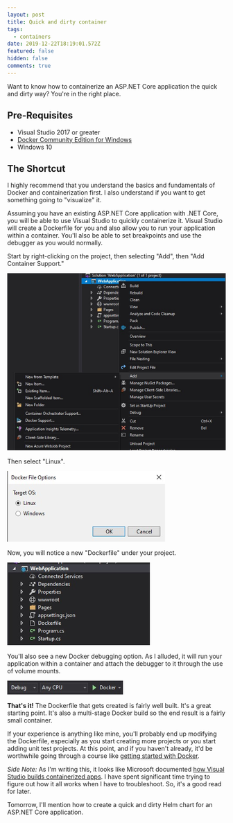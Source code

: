 ```yaml
---
layout: post
title: Quick and dirty container
tags:
  - containers
date: 2019-12-22T18:19:01.572Z
featured: false
hidden: false
comments: true
---
```

Want to know how to containerize an ASP.NET Core application the quick and dirty way? You're in the right place.

<!--more-->

## Pre-Requisites

* Visual Studio 2017 or greater
* [Docker Community Edition for Windows](https://hub.docker.com/editions/community/docker-ce-desktop-windows)
* Windows 10

## The Shortcut

I highly recommend that you understand the basics and fundamentals of Docker and containerization first. I also understand if you want to get something going to "visualize" it. 

Assuming you have an existing ASP.NET Core application with .NET Core, you will be able to use Visual Studio to quickly containerize it. Visual Studio will create a Dockerfile for you and also allow you to run your application within a container. You'll also be able to set breakpoints and use the debugger as you would normally. 

Start by right-clicking on the project, then selecting "Add", then "Add Container Support."

![](/assets/uploads/annotation-2019-12-22-132841.jpg "Adding docker support to a project with visual studio")

Then select "Linux". 

![](/assets/uploads/annotation-2019-12-22-133051.jpg)

Now, you will notice a new "Dockerfile" under your project. 

![](/assets/uploads/annotation-2019-12-22-133018.jpg)

You'll also see a new Docker debugging option. As I alluded, it will run your application within a container and attach the debugger to it through the use of volume mounts.

![](/assets/uploads/annotation-2019-12-22-134214.jpg)

**That's it!** The Dockerfile that gets created is fairly well built. It's a great starting point. It's also a multi-stage Docker build so the end result is a fairly small container. 

If your experience is anything like mine, you'll probably end up modifying the Dockerfile, especially as you start creating more projects or you start adding unit test projects. At this point, and if you haven't already, it'd be worthwhile going through a course like [getting started with Docker](https://www.pluralsight.com/courses/docker-getting-startedhttps://www.pluralsight.com/courses/docker-getting-started).

*Side Note:* As I'm writing this, it looks like Microsoft documented [how Visual Studio builds containerized apps](https://docs.microsoft.com/en-us/visualstudio/containers/container-build?view=vs-2019). I have spent significant time trying to figure out how it all works when I have to troubleshoot. So, it's a good read for later.

Tomorrow, I'll mention how to create a quick and dirty Helm chart for an ASP.NET Core application.
